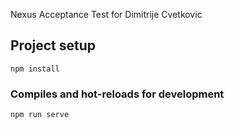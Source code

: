 Nexus Acceptance Test for Dimitrije Cvetkovic

## Project setup
```
npm install
```

### Compiles and hot-reloads for development
```
npm run serve
```
